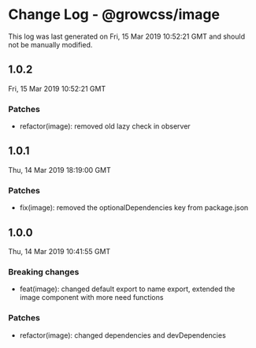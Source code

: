 # Change Log - @growcss/image

This log was last generated on Fri, 15 Mar 2019 10:52:21 GMT and should not be manually modified.

## 1.0.2
Fri, 15 Mar 2019 10:52:21 GMT

### Patches

- refactor(image): removed old lazy check in observer

## 1.0.1
Thu, 14 Mar 2019 18:19:00 GMT

### Patches

- fix(image): removed the optionalDependencies key from package.json

## 1.0.0
Thu, 14 Mar 2019 10:41:55 GMT

### Breaking changes

- feat(image): changed default export to name export, extended the image component with more need functions

### Patches

- refactor(image): changed dependencies and devDependencies


